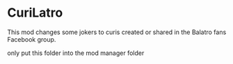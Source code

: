 # CuriLatro
This mod changes some jokers to curis created or shared in the Balatro fans Facebook group.

only put this folder into the mod manager folder
